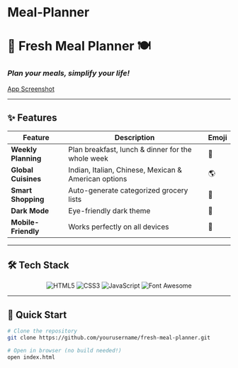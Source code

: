 # Meal-Planner
# 🍏 Fresh Meal Planner 🍽️  
### _Plan your meals, simplify your life!_  

[App Screenshot](https://github.com/user-attachments/assets/ff39abf6-3e0f-4250-a411-8035cc7bca44) 

---

## ✨ Features  

| Feature | Description | Emoji |
|---------|-------------|-------|
| **Weekly Planning** | Plan breakfast, lunch & dinner for the whole week | 📅 |
| **Global Cuisines** | Indian, Italian, Chinese, Mexican & American options | 🌎 |
| **Smart Shopping** | Auto-generate categorized grocery lists | 🛒 |
| **Dark Mode** | Eye-friendly dark theme | 🌙 |
| **Mobile-Friendly** | Works perfectly on all devices | 📱 |

---

## 🛠️ Tech Stack  

<div align="center">

![HTML5](https://img.shields.io/badge/HTML5-E34F26?style=for-the-badge&logo=html5&logoColor=white)
![CSS3](https://img.shields.io/badge/CSS3-1572B6?style=for-the-badge&logo=css3&logoColor=white)
![JavaScript](https://img.shields.io/badge/JavaScript-F7DF1E?style=for-the-badge&logo=javascript&logoColor=black)
![Font Awesome](https://img.shields.io/badge/Font_Awesome-528DD7?style=for-the-badge&logo=font-awesome&logoColor=white)

</div>

---

## 🚀 Quick Start  

```bash
# Clone the repository
git clone https://github.com/yourusername/fresh-meal-planner.git

# Open in browser (no build needed!)
open index.html
